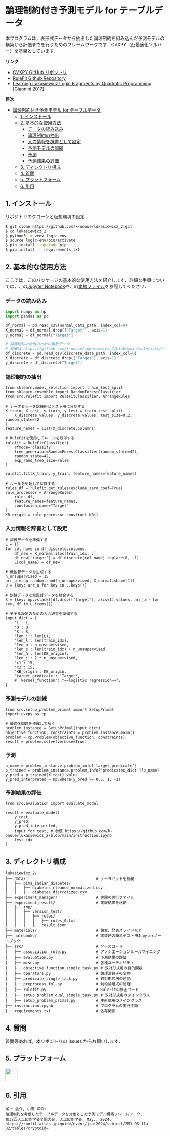 # 論理制約付き予測モデル for テーブルデータ

本プログラムは，表形式データから抽出した論理制約を組み込んだ予測モデルの構築から評価までを行うためのフレームワークです．CVXPY（凸最適化ソルバー）を基盤としています．

__リンク__

- [CVXPY GitHub リポジトリ](https://github.com/cvxpy/cvxpy)
- [RuleFit Github Repository](https://github.com/christophM/rulefit)
- [Learning Lukasiewicz Logic Fragments by Quadratic Programming [Giannini 2017]](http://ecmlpkdd2017.ijs.si/papers/paperID223.pdf)

__目次__
- [論理制約付き予測モデル for テーブルデータ](#論理制約付き予測モデル-for-テーブルデータ)
  - [1. インストール](#1-インストール)
  - [2. 基本的な使用方法](#2-基本的な使用方法)
    - [データの読み込み](#データの読み込み)
    - [論理制約の抽出](#論理制約の抽出)
    - [入力情報を辞書として設定](#入力情報を辞書として設定)
    - [予測モデルの訓練](#予測モデルの訓練)
    - [予測](#予測)
    - [予測結果の評価](#予測結果の評価)
  - [3. ディレクトリ構成](#3-ディレクトリ構成)
  - [4. 質問](#4-質問)
  - [5. プラットフォーム](#5-プラットフォーム)
  - [6. 引用](#6-引用)


## 1. インストール

リポジトリのクローンと仮想環境の設定．

```sh
$ git clone https://github.com/k-onoue/lukasiewicz_2.git
$ cd lukasiewicz_2
$ python3 -m venv logic-env
$ source logic-env/bin/activate
$ pip install --upgrade pip
$ pip install -r requirements.txt
```

## 2. 基本的な使用方法

ここでは，このパッケージの基本的な使用方法を紹介します．詳細な手順については，この[Jupyter Notebook](https://github.com/k-onoue/lukasiewicz_2/blob/main/instruction.ipynb)やこの[実験ファイル](https://github.com/k-onoue/lukasiewicz_2/blob/main/experiment_manager/experiment_1.py)を参照してください．

### データの読み込み

```python
import numpy as np
import pandas as pd

df_normal = pd.read_csv(normal_data_path, index_col=0)
X_normal = df_normal.drop(["Target"], axis=1)
y_normal = df_normal["Target"]

# 論理制約の抽出のための離散データ
# 詳細は https://github.com/k-onoue/lukasiewicz_2/blob/main/materials/slide.pdf を参照
df_discrete = pd.read_csv(discrete_data_path, index_col=0)
X_discrete = df_discrete.drop(["Target"], axis=1)
y_discrete = df_discrete["Target"]
```

### 論理制約の抽出

```
from sklearn.model_selection import train_test_split
from sklearn.ensemble import RandomForestClassifier
from src.rulefit import RuleFitClassifier, ArrangeRules

# データセットを訓練用とテスト用に分割する
X_train, X_test, y_train, y_test = train_test_split(
    X_discrete.values, y_discrete.values, test_size=0.2, random_state=42
)
feature_names = list(X_discrete.columns)

# RuleFitを使用してルールを取得する
rulefit = RuleFitClassifier(
    rfmode='classify',
    tree_generator=RandomForestClassifier(random_state=42),
    random_state=42,
    exp_rand_tree_size=False
)

rulefit.fit(X_train, y_train, feature_names=feature_names)

# ルールを処理して保存する
rules_df = rulefit.get_rules(exclude_zero_coef=True)
rule_processor = ArrangeRules(
    rules_df,
    feature_names=feature_names,
    conclusion_name="Target"
)
KB_origin = rule_processor.construct_KB()
```

### 入力情報を辞書として設定

```
# 訓練データを準備する
L = {}
for col_name in df_discrete.columns:
    df_new = X_normal.iloc[train_idx, :]
    df_new['target'] = df_discrete[col_name].replace(0, -1)
    L[col_name] = df_new

# 無監督データを生成する
n_unsupervised = 15
arr_u = np.random.rand(n_unsupervised, X_normal.shape[1])
U = {key: arr_u for key in L.keys()}

# 訓練データと無監督データを結合する
S = {key: np.vstack([df.drop(['target'], axis=1).values, arr_u]) for key, df in L.items()}

# モデル設定のための入力辞書を準備する
input_dict = {
    'L': L,
    'U': U,
    'S': S,
    'len_j': len(L),
    'len_l': len(train_idx),
    'len_u': n_unsupervised,
    'len_s': len(train_idx) + n_unsupervised,
    'len_h': len(KB_origin),
    'len_i': 2 * n_unsupervised,
    'c1': 15,
    'c2': 15,
    'KB_origin': KB_origin,
    'target_predicate': 'Target',
    # 'kernel_function': "~~logistic regression~~",
}
```

### 予測モデルの訓練

```
from src.setup_problem_primal import SetupPrimal
import cvxpy as cp

# 最適化問題を作成して解く
problem_instance = SetupPrimal(input_dict)
objective_function, constraints = problem_instance.main()
problem = cp.Problem(objective_function, constraints)
result = problem.solve(verbose=True)
```

### 予測

```
p_name = problem_instance.problem_info['target_predicate']
p_trained = problem_instance.problem_info['predicates_dict'][p_name]
y_pred = p_trained(X_test).value
y_pred_interpreted = np.where(y_pred >= 0.5, 1, -1)
```

### 予測結果の評価

```
from src.evaluation import evaluate_model

result = evaluate_model(
    y_test,
    y_pred,
    y_pred_interpreted,
    input_for_test, # 参照 https://github.com/k-onoue/lukasiewicz_2/blob/main/instruction.ipynb
    test_idx
)
```


## 3. ディレクトリ構成

```
lukasiewicz_2/
├── data/                               # データセットを格納
│   ├── pima_indian_diabetes/
│   │   ├── diabetes_cleaned_normalized.csv
│   │   ├── diabetes_discretized.csv
├── experiment_manager/                 # 実験の実行ファイル
├── experiment_result/                  # 実験結果を格納
│   ├── tmp/
│   │   ├── version_test/
│   │   │   ├── rules/
│   │   │   │   ├── rules_0.txt
│   │   │   ├── result.json
├── materials/                          # 論文、発表スライドなど
├── notebooks/                          # 実装時の簡易テスト用Jupyterノートブック
├── src/                                # ソースコード
│   ├── association_rule.py             # アソシエーションルールマイニング
│   ├── evaluation.py                   # 予測結果の評価
│   ├── misc.py                         # 各種ユーティリティ
│   ├── objective_function_single_task.py # 双対形式用の目的関数
│   ├── operators.py                    # 論理演算子の変換
│   ├── predicate_single_task.py        # 双対形式用の述語
│   ├── preprocess_fol.py               # 制約論理式の処理
│   ├── rulefit.py                      # RuleFitの修正コード
│   ├── setup_problem_dual_single_task.py # 双対形式用のメインクラス
│   ├── setup_problem_primal.py         # 主形式用のメインクラス
├── instruction.ipynb                   # プログラムの実行手順
├── requirements.txt                    # 依存関係
```


## 4. 質問

質問等あれば，本リポジトリの Issues からお願いします．

## 5. プラットフォーム

<img src="https://upload.wikimedia.org/wikipedia/commons/3/35/Tux.svg" height=40px>

## 6. 引用

```
尾上 圭介, 小島 諒介:
論理制約を考慮したテーブルデータを対象とした予測モデル構築フレームワーク.
第38回人工知能学会全国大会, 人工知能学会, May., 2024.
https://confit.atlas.jp/guide/event/jsai2024/subject/2M1-OS-11a-02/tables?cryptoId=
```
